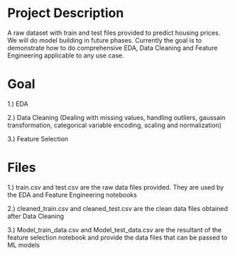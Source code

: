 # Project Description

A raw dataset with train and test files provided to predict housing prices. We will do model building in future phases. Currently the goal is to demonstrate how to do comprehensive EDA, Data Cleaning and Feature Engineering applicable to any use case.

# Goal

1.) EDA

2.) Data Cleaning (Dealing with missing values, handling outliers, gaussain transformation, categorical variable encoding, scaling and normalization)

3.) Feature Selection

# Files

1.) train.csv and test.csv are the raw data files provided. They are used by the EDA and Feature Engineering notebooks

2.) cleaned_train.csv and cleaned_test.csv are the clean data files obtained after Data Cleaning

3.) Model_train_data.csv and Model_test_data.csv are the resultant of the feature selection notebook and provide the data files that can be passed to ML models
